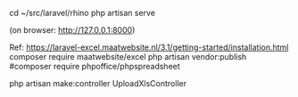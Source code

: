cd ~/src/laravel/rhino
php artisan serve

(on browser: http://127.0.0.1:8000)


Ref: https://laravel-excel.maatwebsite.nl/3.1/getting-started/installation.html
composer require maatwebsite/excel
php artisan vendor:publish
#composer require phpoffice/phpspreadsheet


php artisan make:controller UploadXlsController
